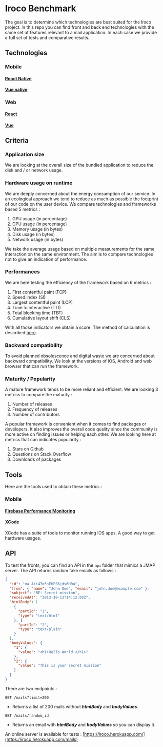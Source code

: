 # Iroco Benchmark

The goal is to determine which technologies are best suited for the Iroco project.
In this repo you can find front and back end technologies with the same set of features relevant to a mail application. 
In each case we provide a full set of tests and comparative results.

## Technologies

### Mobile

#### [React Native](https://reactnative.dev/)

#### [Vue native](https://vue-native.io/)

### Web

#### [React](https://reactjs.org/)

#### [Vue](https://vuejs.org/)

## Criteria

### Application size

We are looking at the overall size of the bundled application to reduce the disk and / or network usage.

### Hardware usage on runtime

We are deeply concerned about the energy consumption of our service.
In an ecological approach we tend to reduce as much as possible the footprint of our code on the user device.
We compare technologies and frameworks based 5 metrics :

1. GPU usage (in percentage)
2. CPU usage (in percentage)
3. Memory usage (in bytes)
4. Disk usage (in bytes)
5. Network usage (in bytes)

We take the average usage based on multiple measurements for the same interaction on the same environment.
The aim is to compare technologies not to give an indication of performance.

### Performances

We are here testing the efficiency of the framework based on 6 metrics :

1. First contentful paint (FCP)
2. Speed index (SI)
3. Largest contentful paint (LCP)
4. Time to interactive (TTI)
5. Total blocking time (TBT)
6. Cumulative layout shift (CLS)

With all those indicators we obtain a score.
The method of calculation is described [here](https://googlechrome.github.io/lighthouse/scorecalc/).

### Backward compatibility

To avoid planned obsolescence and digital waste we are concerned about backward compatibility.
We look at the versions of IOS, Android and web browser that can run the framework.

### Maturity / Popularity

A mature framework tends to be more reliant and efficient.
We are looking 3 metrics to compare the maturity :

1. Number of releases
2. Frequency of releases
3. Number of contributors

A popular framework is convenient when it comes to find packages or developers.
It also improves the overall code quality since the community is more active on finding issues or helping each other.
We are looking here at metrics that can indicates popularity :

1. Stars on Github
2. Questions on Stack Overflow
3. Downloads of packages

## Tools

Here are the tools used to obtain these metrics :

### Mobile

#### [Firebase Performance Monitoring](https://firebase.google.com/products/performance)

#### [XCode](https://help.apple.com/instruments/mac/current/#/dev7b09c84f5)

XCode has a suite of tools to monitor running IOS apps. A good way to get hardware usages. 


## API

To test the fronts, you can find an API in the ```api``` folder that mimics a JMAP server.
The API returns random fake emails as follows :

```json
{
  "id": "ma_Ait47m3oFHPS6jds6H0u",
  "from": { "name": "John Doe", "email": "john.doe@example.com" },
  "subject": "RE: Secret mission",
  "receivedAt": "2013-10-13T14:12:00Z",
  "htmlBody": [
    {
      "partId": "1",
      "type": "text/html"
    }, {
      "partId": "2",
      "type": "text/plain"
    }
  ],
  "bodyValues": {
    "1": {
      "value": "<h1>Hello World!</h1>"
    },
    "2": {
      "value": "This is your secret mission"
    }
  }
}
```

There are two endpoints :

``GET /mails?limit=200``

- Returns a list of 200 mails without ***htmlBody*** and ***bodyValues***.

``GET /mails/random_id``

- Returns an email with ***htmlBody*** and ***bodyValues*** so you can display it.

An online server is available for tests : [https://iroco.herokuapp.com/](https://iroco.herokuapp.com/mails)
